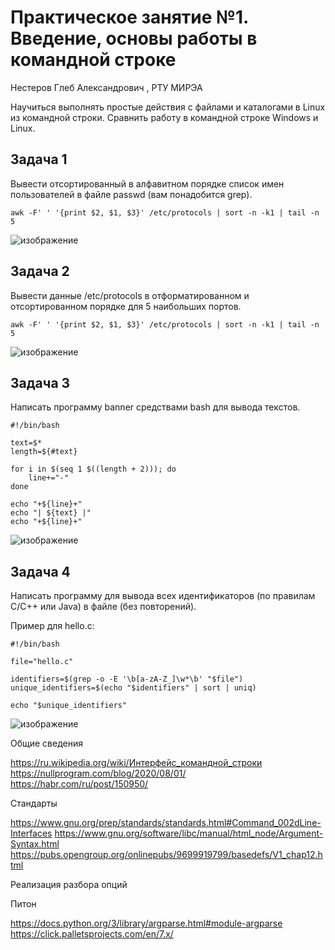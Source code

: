 # Практическое занятие №1. Введение, основы работы в командной строке

Нестеров Глеб Александрович , РТУ МИРЭА

Научиться выполнять простые действия с файлами и каталогами в Linux из командной строки. Сравнить работу в командной строке Windows и Linux.

## Задача 1

Вывести отсортированный в алфавитном порядке список имен пользователей в файле passwd (вам понадобится grep).
```
awk -F' ' '{print $2, $1, $3}' /etc/protocols | sort -n -k1 | tail -n 5
```
![изображение](https://github.com/user-attachments/assets/917abfa8-c098-4e85-aa73-3ae713abfbfd)


## Задача 2

Вывести данные /etc/protocols в отформатированном и отсортированном порядке для 5 наибольших портов.
```
awk -F' ' '{print $2, $1, $3}' /etc/protocols | sort -n -k1 | tail -n 5
```
![изображение](https://github.com/user-attachments/assets/43aa2ec8-e1c2-4493-bf47-51d69be265d4)


## Задача 3

Написать программу banner средствами bash для вывода текстов.

```
#!/bin/bash

text=$*
length=${#text}

for i in $(seq 1 $((length + 2))); do
    line+="-"
done

echo "+${line}+"
echo "| ${text} |"
echo "+${line}+"
```
![изображение](https://github.com/user-attachments/assets/72700e36-8db8-4281-8356-a626fa0a8bbf)

## Задача 4

Написать программу для вывода всех идентификаторов (по правилам C/C++ или Java) в файле (без повторений).

Пример для hello.c:

```
#!/bin/bash

file="hello.c"

identifiers=$(grep -o -E '\b[a-zA-Z_]\w*\b' "$file")
unique_identifiers=$(echo "$identifiers" | sort | uniq)

echo "$unique_identifiers"
```

![изображение](https://github.com/user-attachments/assets/0e70210a-1e40-47b2-9d18-3746b523b529)


Общие сведения

https://ru.wikipedia.org/wiki/Интерфейс_командной_строки
https://nullprogram.com/blog/2020/08/01/
https://habr.com/ru/post/150950/

Стандарты

https://www.gnu.org/prep/standards/standards.html#Command_002dLine-Interfaces
https://www.gnu.org/software/libc/manual/html_node/Argument-Syntax.html
https://pubs.opengroup.org/onlinepubs/9699919799/basedefs/V1_chap12.html

Реализация разбора опций

Питон

https://docs.python.org/3/library/argparse.html#module-argparse
https://click.palletsprojects.com/en/7.x/
